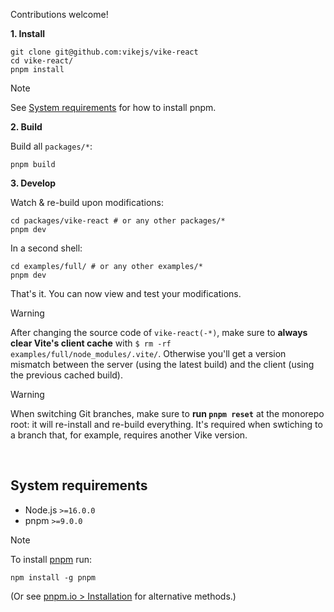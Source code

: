 Contributions welcome!

**1. Install**

```shell
git clone git@github.com:vikejs/vike-react
cd vike-react/
pnpm install
```

> [!NOTE]
> See [System requirements](#system-requirements) for how to install pnpm.

**2. Build**

Build all `packages/*`:

```shell
pnpm build
```

**3. Develop**

Watch & re-build upon modifications:

```shell
cd packages/vike-react # or any other packages/*
pnpm dev
```

In a second shell:

```shell
cd examples/full/ # or any other examples/*
pnpm dev
```

That's it. You can now view and test your modifications.

> [!Warning]
> After changing the source code of `vike-react(-*)`, make sure to **always clear Vite's client cache** with `$ rm -rf examples/full/node_modules/.vite/`. Otherwise you'll get a version mismatch between the server (using the latest build) and the client (using the previous cached build).

> [!Warning]
> When switching Git branches, make sure to **run `pnpm reset`** at the monorepo root: it will re-install and re-build everything. It's required when swtiching to a branch that, for example, requires another Vike version.

<br/>

## System requirements

- Node.js `>=16.0.0`
- pnpm `>=9.0.0`

> [!NOTE]
> To install [pnpm](https://pnpm.io) run:
> ```shell
> npm install -g pnpm
> ```
> (Or see [pnpm.io > Installation](https://pnpm.io/installation#using-npm) for alternative methods.)
